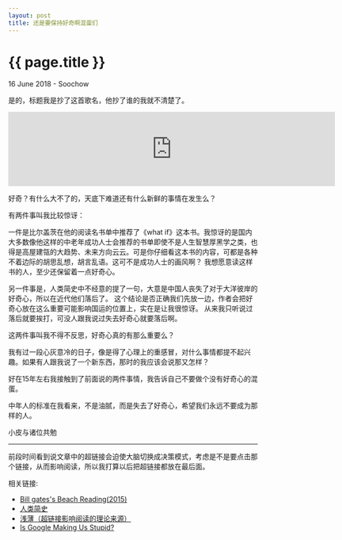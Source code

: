 ```yaml
---
layout: post
title: 还是要保持好奇啊混蛋们
---
```


{{ page.title }}
================
<p class="meta">16 June 2018 - Soochow</p>

是的，标题我是抄了这首歌名，他抄了谁的我就不清楚了。

<iframe allow="autoplay *; encrypted-media *;" frameborder="0" height="150" sandbox="allow-forms allow-popups allow-same-origin allow-scripts allow-top-navigation-by-user-activation" src="https://embed.music.apple.com/us/album/%E9%82%84%E6%98%AF%E8%A6%81%E7%9B%B8%E4%BF%A1%E6%84%9B%E6%83%85%E5%95%8A%E6%B7%B7%E8%9B%8B%E5%80%91/877962939?i=877962980" width="660"></iframe>

好奇？有什么大不了的，天底下难道还有什么新鲜的事情在发生么？

有两件事叫我比较惊讶：

一件是比尔盖茨在他的阅读名书单中推荐了《what if》这本书。我惊讶的是国内大多数像他这样的中老年成功人士会推荐的书单即使不是人生智慧厚黑学之类，也得是高屋建瓴的大趋势、未来方向云云。可是你仔细看这本书的内容，可都是各种不着边际的胡思乱想，胡言乱语。这可不是成功人士的画风啊？
我想愿意读这样书的人，至少还保留着一点好奇心。

另一件事是，人类简史中不经意的提了一句，大意是中国人丧失了对于大洋彼岸的好奇心，所以在近代他们落后了。
这个结论是否正确我们先放一边，作者会把好奇心放在这么重要可能影响国运的位置上，实在是让我很惊讶。
从来我只听说过落后就要挨打，可没人跟我说过失去好奇心就要落后啊。

这两件事叫我不得不反思，好奇心真的有那么重要么？

我有过一段心灰意冷的日子，像是得了心理上的重感冒，对什么事情都提不起兴趣。如果有人跟我说了一个新东西，那时的我应该会说那又怎样？

好在15年左右我接触到了前面说的两件事情，我告诉自己不要做个没有好奇心的混蛋。

中年人的标准在我看来，不是油腻，而是失去了好奇心，希望我们永远不要成为那样的人。

小皮与诸位共勉

<hr/>

前段时间看到说文章中的超链接会迫使大脑切换成决策模式，考虑是不是要点击那个链接，从而影响阅读，所以我打算以后把超链接都放在最后面。

相关链接:
* [Bill gates's Beach Reading(2015)](https://www.gatesnotes.com/About-Bill-Gates/Summer-Books-2015)
* [人类简史](https://book.douban.com/subject/25985021/)
* [浅薄（超链接影响阅读的理论来源）](https://book.douban.com/subject/5379664/)
* [Is Google Making Us Stupid?](https://www.theatlantic.com/magazine/archive/2008/07/is-google-making-us-stupid/306868/)
